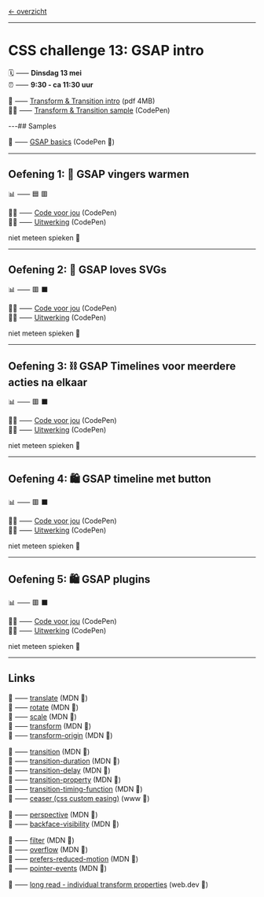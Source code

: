 [← overzicht](CHALLENGES.md)

---

# CSS challenge 13: GSAP intro

🗓️ ⸺ **Dinsdag 13 mei**  
⏰ ⸺ **9:30 - ca 11:30 uur**  

📗 ⸺
<a href="pres/FDND-2425-CSSchallenge2-transform-transition-intro.pdf" target="_blank" rel="noopener noreferrer">Transform & Transition intro</a> 
(pdf 4MB)  
🧑‍💻 ⸺
<a href="https://codepen.io/shooft/pen/XWLGQYz" target="_blank" rel="noopener noreferrer">Transform & Transition sample</a> 
(CodePen)  

---## Samples

🎯 ⸺ [GSAP basics](https://codepen.io/shooft/pen/KKYbBMa) (CodePen 🎠)  

---

## Oefening 1: 🤝 GSAP vingers warmen

📊 ⸺ 🟦 🟥  

🧑‍💻 ⸺
<a href="https://codepen.io/shooft/pen/wvZRPQJ" target="_blank" rel="noopener noreferrer">Code voor jou</a>
(CodePen)  
🧑‍💻 ⸺
<a href="https://codepen.io/shooft/pen/jORXNmE" target="_blank" rel="noopener noreferrer">Uitwerking</a>
(CodePen)

niet meteen spieken 🫣  

---

## Oefening 2: 🤨 GSAP loves SVGs

📊 ⸺ 🟥 ⬛️ 

🧑‍💻 ⸺
<a href="https://codepen.io/shooft/pen/dyLwJYY" target="_blank" rel="noopener noreferrer">Code voor jou</a>
(CodePen)  
🧑‍💻 ⸺
<a href="https://codepen.io/shooft/pen/OJGaGoE" target="_blank" rel="noopener noreferrer">Uitwerking</a>
(CodePen)  

niet meteen spieken 🫣  

---

## Oefening 3: ⛓️ GSAP Timelines voor meerdere acties na elkaar

📊 ⸺ 🟥 ⬛️ 

🧑‍💻 ⸺
<a href="https://codepen.io/shooft/pen/NWmeXBL" target="_blank" rel="noopener noreferrer">Code voor jou</a>
(CodePen)  
🧑‍💻 ⸺
<a href="https://codepen.io/shooft/pen/gOyZbLx" target="_blank" rel="noopener noreferrer">Uitwerking</a>
(CodePen)  

niet meteen spieken 🫣  

---

## Oefening 4: 🛍️  GSAP timeline met button

📊 ⸺ 🟥 ⬛️ 

🧑‍💻 ⸺
<a href="https://codepen.io/shooft/pen/ExJGQPg" target="_blank" rel="noopener noreferrer">Code voor jou</a>
(CodePen)  
🧑‍💻 ⸺
<a href="https://codepen.io/shooft/pen/ExJGxjL" target="_blank" rel="noopener noreferrer">Uitwerking</a>
(CodePen)  

niet meteen spieken 🫣  

---

## Oefening 5: 🛍️  GSAP plugins

📊 ⸺ 🟥 ⬛️ 

🧑‍💻 ⸺
<a href="https://codepen.io/shooft/pen/abxPjbq" target="_blank" rel="noopener noreferrer">Code voor jou</a>
(CodePen)  
🧑‍💻 ⸺
<a href="https://codepen.io/shooft/pen/GRLPgdy" target="_blank" rel="noopener noreferrer">Uitwerking</a>
(CodePen)  

niet meteen spieken 🫣  

---
 
## Links
🎯 ⸺ [translate](https://developer.mozilla.org/en-US/docs/Web/CSS/translate) (MDN 🦊)  
🎯 ⸺ [rotate](https://developer.mozilla.org/en-US/docs/Web/CSS/rotate) (MDN 🦊)  
🎯 ⸺ [scale](https://developer.mozilla.org/en-US/docs/Web/CSS/scale) (MDN 🦊)  
🎯 ⸺ [transform](https://developer.mozilla.org/en-US/docs/Web/CSS/transform) (MDN 🦊)  
🎯 ⸺ [transform-origin](https://developer.mozilla.org/en-US/docs/Web/CSS/transform-origin) (MDN 🦊)  

🎯 ⸺ [transition](https://developer.mozilla.org/en-US/docs/Web/CSS/transition) (MDN 🦊)  
🎯 ⸺ [transition-duration](https://developer.mozilla.org/en-US/docs/Web/CSS/transition-duration) (MDN 🦊)  
🎯 ⸺ [transition-delay](https://developer.mozilla.org/en-US/docs/Web/CSS/transition-delay) (MDN 🦊)  
🎯 ⸺ [transition-property](https://developer.mozilla.org/en-US/docs/Web/CSS/transition-property) (MDN 🦊)  
🎯 ⸺ [transition-timing-function](https://developer.mozilla.org/en-US/docs/Web/CSS/transition-timing-function) (MDN 🦊)  
🎯 ⸺ [ceaser (css custom easing)](https://matthewlein.com/tools/ceaser) (www 👑)  

🎯 ⸺ [perspective](https://developer.mozilla.org/en-US/docs/Web/CSS/perspective) (MDN 🦊)  
🎯 ⸺ [backface-visibility](https://developer.mozilla.org/en-US/docs/Web/CSS/backface-visibility) (MDN 🦊)  

🎯 ⸺ [filter](https://developer.mozilla.org/en-US/docs/Web/CSS/filter) (MDN 🦊)  
🎯 ⸺ [overflow](https://developer.mozilla.org/en-US/docs/Web/CSS/overflow) (MDN 🦊)  
🎯 ⸺ [prefers-reduced-motion](https://developer.mozilla.org/en-US/docs/Web/CSS/@media/prefers-reduced-motion) (MDN 🦊)  
🎯 ⸺ [pointer-events](https://developer.mozilla.org/en-US/docs/Web/CSS/pointer-events) (MDN 🦊)  

🎯 ⸺ [long read - individual transform properties](https://web.dev/articles/css-individual-transform-properties) (web.dev 🦖)  